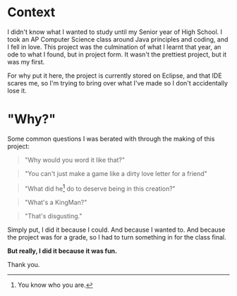 # Context
I didn't know what I wanted to study until my Senior year of High School.  I took an AP Computer Science 
class around Java principles and coding, and I fell in love.  This project was the culmination of what I 
learnt that year, an ode to what I found, but in project form.  It wasn't the prettiest project, but it
was my first.

For why put it here, the project is currently stored on Eclipse, and that IDE scares me, so I'm trying to 
bring over what I've made so I don't accidentally lose it.

# "Why?"
Some common questions I was berated with through the making of this project:
> "Why would you word it like that?"

> "You can't just make a game like a dirty love letter for a friend"

> "What did he[^1] do to deserve being in this creation?"

> "What's a KingMan?"

> "That's disgusting."

Simply put, I did it because I could.  And because I wanted to.  And because the project was for a grade, 
so I had to turn something in for the class final.  

**But really, I did it because it was fun.**

Thank you.

[^1]: You know who you are.
